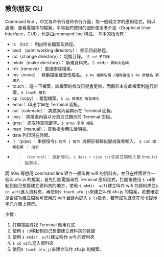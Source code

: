 ## 教你朋友 CLI

Command line ，中文為命令行或命令行介面，為一個純文字的應用程式，用以處理、查看電腦中的檔案，平常我們使用的圖形使用者介面（Graphical User Interface，GUI），也是由command line 構成。
基本的指令有：
* ls （list）：
列出所有檔案及路徑。
* pwd （print working directory）：
顯示目前路徑。
* cd（change directory）：
切換目錄。
`＄ cd 子目錄`
* mkdir（make directory）：
新建資料夾。`＄ mkdir 資料夾名稱`
* rm（remove）：
直接刪除檔案。
* mv（move）：
移動檔案或更改檔名。
`$ mv 檔案名稱 /絕對路徑`
`$ mv 原檔名 新檔名`
* touch：
碰一下檔案，該檔案的修改日期會更新，而假若未有此檔案則進行新增。`$ touch 檔名`
* cp（copy）：
複製檔案。`$ cp 原檔名 複製檔名`
* echo：
印出字串在 Terminal 面板。
* cat（catenate）：
將膽案內容顯示在 Terminal 面板。
* less：
將檔案內容以分頁方式顯示於 Terminal 面板。
* grep：
抓取特定關鍵字。`$ grep 字串 檔名`
* man（manual）：
查看指令用法說明書。
* date
列印現在時間。
* ｜（pipe）：
串接指令`$ 指令 | 指令 `或把前者輸出變成後者輸入。
`$ cat 檔案名稱 ｜ 指令`
* > （redirect）：
重新導向。`$ date > time.txt`會將日期輸入至 time.txt 檔案中。

而 h0w 哥想用 command line 建立一個叫做 wifi 的資料夾，並且在裡面建立一個叫 afu.js 的檔案，首先打開電腦尋找 Terminal 應用程式，打開後使用 `$ cd`移動到自己想要建立資料夾的地方，使用 `$ mkdir  wifi`建立叫作 wifi 的資料夾並`$ cd wifi`進入資料夾，再使用`$ touch afu.js`來建立叫作 afu.js 的檔案，若要確定是否成功建立檔案可使用於 wifi 目錄內鍵入 `$ ls`指令，若有成功就會在命令提示字元介面上顯示。

步驟：
1. 打開電腦尋找 Terminal 應用程式
2. 使用 `$ cd`移動到自己想要建立資料夾的目錄
3. 使用 `$ mkdir  wifi`建立叫作 wifi 的資料夾
4. `$ cd wifi`進入資料夾
5. 使用`$ touch afu.js`來建立叫作 afu.js 的檔案。

